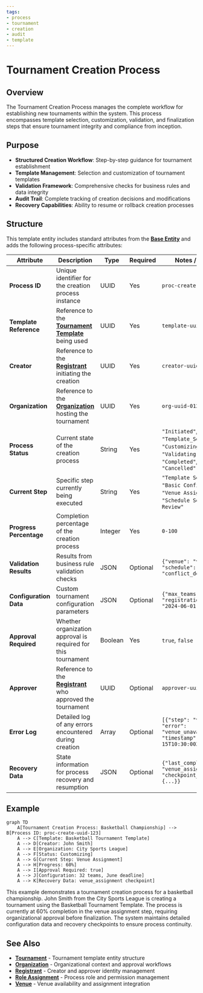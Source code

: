 ```yaml
---
tags:
- process
- tournament
- creation
- audit
- template
---
```


# Tournament Creation Process

## Overview

The Tournament Creation Process manages the complete workflow for establishing new tournaments within the
system. This process encompasses template selection, customization, validation, and finalization steps that
ensure tournament integrity and compliance from inception.

## Purpose

- **Structured Creation Workflow**: Step-by-step guidance for tournament establishment
- **Template Management**: Selection and customization of tournament templates
- **Validation Framework**: Comprehensive checks for business rules and data integrity
- **Audit Trail**: Complete tracking of creation decisions and modifications
- **Recovery Capabilities**: Ability to resume or rollback creation processes

## Structure

This template entity includes standard attributes from the **[Base Entity](../../foundation/base_entity.md)**
and adds the following process-specific attributes:

| Attribute | Description | Type | Required | Notes / Example |
|-----------|-------------|------|----------|-----------------|
| **Process ID** | Unique identifier for the creation process instance | UUID | Yes | `proc-create-uuid-123` |
| **Template Reference** | Reference to the **[Tournament Template](../../tournament/tournament.md)** being used | UUID | Yes | `template-uuid-456` |
| **Creator** | Reference to the **[Registrant](../../identity/registrant.md)** initiating the creation | UUID | Yes | `creator-uuid-789` |
| **Organization** | Reference to the **[Organization](../../organization/README.md)** hosting the tournament | UUID | Yes | `org-uuid-012` |
| **Process Status** | Current state of the creation process | String | Yes | `"Initiated"`, `"Template_Selected"`, `"Customizing"`, `"Validating"`, `"Approved"`, `"Completed"`, `"Failed"`, `"Cancelled"` |
| **Current Step** | Specific step currently being executed | String | Yes | `"Template Selection"`, `"Basic Configuration"`, `"Venue Assignment"`, `"Schedule Setup"`, `"Final Review"` |
| **Progress Percentage** | Completion percentage of the creation process | Integer | Yes | `0-100` |
| **Validation Results** | Results from business rule validation checks | JSON | Optional | `{"venue": "valid", "schedule": "conflict_detected"}` |
| **Configuration Data** | Custom tournament configuration parameters | JSON | Optional | `{"max_teams": 32, "registration_deadline": "2024-06-01"}` |
| **Approval Required** | Whether organization approval is required for this tournament | Boolean | Yes | `true`, `false` |
| **Approver** | Reference to the **[Registrant](../../identity/registrant.md)** who approved the tournament | UUID | Optional | `approver-uuid-345` |
| **Error Log** | Detailed log of any errors encountered during creation | Array | Optional | `[{"step": "validation", "error": "venue_unavailable", "timestamp": "2024-05-15T10:30:00Z"}]` |
| **Recovery Data** | State information for process recovery and resumption | JSON | Optional | `{"last_completed_step": "venue_assignment", "checkpoint_data": {...}}` |

## Example

```mermaid
graph TD
    A[Tournament Creation Process: Basketball Championship] --> B[Process ID: proc-create-uuid-123]
    A --> C[Template: Basketball Tournament Template]
    A --> D[Creator: John Smith]
    A --> E[Organization: City Sports League]
    A --> F[Status: Customizing]
    A --> G[Current Step: Venue Assignment]
    A --> H[Progress: 60%]
    A --> I[Approval Required: true]
    A --> J[Configuration: 32 teams, June deadline]
    A --> K[Recovery Data: venue_assignment checkpoint]
```

This example demonstrates a tournament creation process for a basketball championship. John Smith from the
City Sports League is creating a tournament using the Basketball Tournament Template. The process is currently
at 60% completion in the venue assignment step, requiring organizational approval before finalization. The system
maintains detailed configuration data and recovery checkpoints to ensure process continuity.

## See Also

- **[Tournament](../../tournament/tournament.md)** - Tournament template entity structure
- **[Organization](../../organization/README.md)** - Organizational context and approval workflows
- **[Registrant](../../identity/registrant.md)** - Creator and approver identity management
- **[Role Assignment](../role_assignment/README.md)** - Process role and permission management
- **[Venue](../../venue/README.md)** - Venue availability and assignment integration
